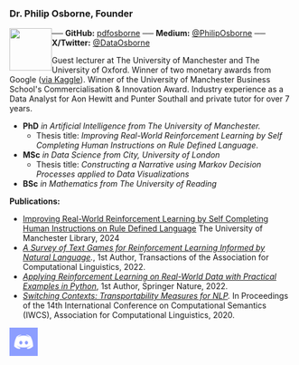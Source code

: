 ### Dr. Philip Osborne, Founder

<a href="https://elsci.orghttps://github.com/pdfosborne"><img src="https://avatars.githubusercontent.com/u/20770556?v=4" align="left" height="75" width="75" ></a>


── **GitHub:** [pdfosborne](https://github.com/pdfosborne) 
── **Medium:** [@PhilipOsborne](https://medium.com/@PhilipOsborne) 
── **X/Twitter:** [@DataOsborne](https://x.com/DataOsborne)


Guest lecturer at The University of Manchester and The University of Oxford. Winner of two monetary awards from Google ([via Kaggle](https://www.kaggle.com/osbornep)). Winner of the University of Manchester Business School's Commercialisation & Innovation Award. Industry experience as a Data Analyst for Aon Hewitt and Punter Southall and private tutor for over 7 years.

- **PhD** *in Artificial Intelligence from The University of Manchester.* 
	- Thesis title: *Improving Real-World Reinforcement Learning by Self Completing Human Instructions on Rule Defined Language*. 
- **MSc** *in Data Science from City, University of London*
	- Thesis title: *Constructing a Narrative using Markov Decision Processes applied to Data Visualizations*
- **BSc** *in Mathematics from The University of Reading*

**Publications:**
- [Improving Real-World Reinforcement Learning by Self Completing Human Instructions on Rule Defined Language](https://research.manchester.ac.uk/en/studentTheses/improving-real-world-reinforcement-learning-by-self-completing-hu) The University of Manchester Library, 2024
-  *[A Survey of Text Games for Reinforcement Learning Informed by Natural Language](https://direct.mit.edu/tacl/article/doi/10.1162/tacl_a_00495/112801/A-Survey-of-Text-Games-for-Reinforcement-Learning).*, 1st Author, Transactions of the Association for Computational Linguistics, 2022.
- *[Applying Reinforcement Learning on Real-World Data with Practical Examples in Python](https://link.springer.com/book/10.1007/978-3-031-79167-3)*, 1st Author, Springer Nature, 2022.
- *[Switching Contexts: Transportability Measures for NLP](https://aclanthology.org/2021.iwcs-1.1/).* In Proceedings of the 14th International Conference on Computational Semantics (IWCS), Association for Computational Linguistics, 2020.


<div id="sticky-button">
  <a href="https://discord.gg/GgaqcrYCxt"><img src="https://raw.githubusercontent.com/pdfosborne/elsciRL-Wiki/refs/heads/main/Resources/images/discord_icon.png" width="50"></a>
  </div>